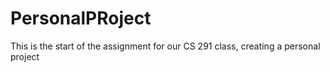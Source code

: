 # PersonalPRoject
This is the start of the assignment for our CS 291 class, creating a personal project
